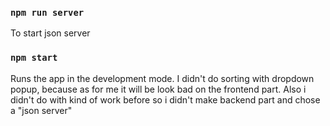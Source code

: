 ### `npm run server`

To start json server

### `npm start`

Runs the app in the development mode.
I didn't do sorting with dropdown popup, because as for me it will be look bad on the frontend part. Also i didn't do with kind of work before so i didn't make backend part and chose a "json server"

